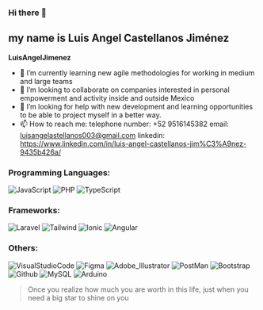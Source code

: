 ### Hi there 👋


## my name is Luis Angel Castellanos Jiménez


**LuisAngelJimenez**

- 🌱 I’m currently learning new agile methodologies for working in medium and large teams 
- 👯 I’m looking to collaborate on companies interested in personal empowerment and activity inside and outside Mexico
- 🤔 I’m looking for help with new development and learning opportunities to be able to project myself in a better way.
- 📫 How to reach me:
  telephone number: +52 9516145382
  email: luisangelastellanos003@gmail.com
  linkedin: https://www.linkedin.com/in/luis-angel-castellanos-jim%C3%A9nez-9435b426a/


### Programming Languages:
![JavaScript](https://img.shields.io/badge/-JavaScript-000?&logo=JavaScript)
![PHP](https://img.shields.io/badge/-PHP-000?&logo=PHP)
![TypeScript](https://img.shields.io/badge/-TypeScript-000?&logo=TypeScript)

### Frameworks:
![Laravel](https://img.shields.io/badge/-Laravel-000?&logo=Laravel)
![Tailwind](https://img.shields.io/badge/-Tailwind-000?&logo=Tailwind)
![Ionic](https://img.shields.io/badge/-Ionic-000?&logo=Ionic)
![Angular](https://img.shields.io/badge/-Angular-000?&logo=Angular)

### Others:
![VisualStudioCode](https://img.shields.io/badge/-Visual_Estudio_Code-000?&logo=VisualStudioCode)
![Figma](https://img.shields.io/badge/-Figma-000?&logo=Figma)
![Adobe_Illustrator](https://img.shields.io/badge/-Adobe_Illustrator-000?&logo=AdobeIllustrator)
![PostMan](https://img.shields.io/badge/-PostMan-000?&logo=PostMan)
![Bootstrap](https://img.shields.io/badge/-Bootstrap-000?&logo=Bootstrap)
![Github](https://img.shields.io/badge/-Github-000?&logo=Github)
![MySQL](https://img.shields.io/badge/-MySQL-000?&logo=MySQL)
![Arduino](https://img.shields.io/badge/-Arduino-000?&logo=Arduino)


>Once you realize how much you are worth in this life, just when you need a big star to shine on you
